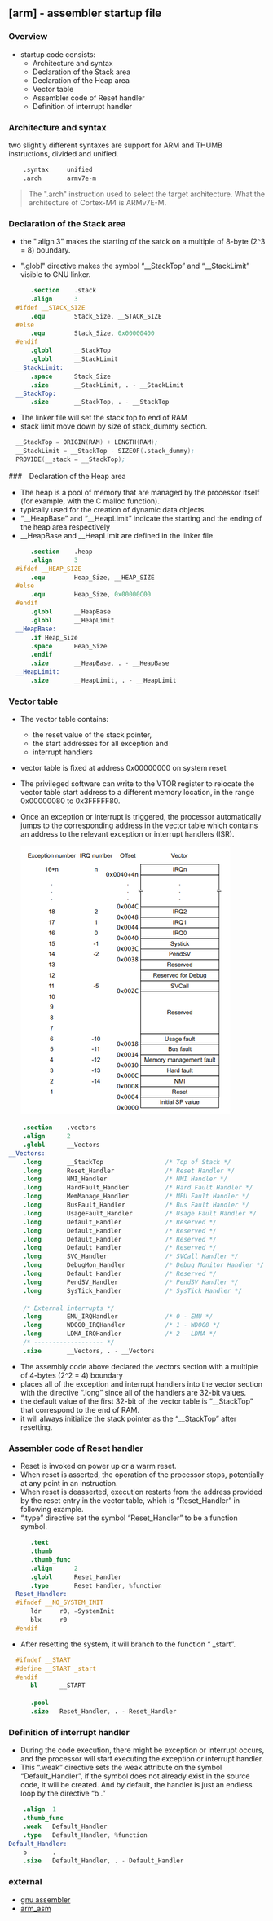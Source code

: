 ## [arm] - assembler startup file

### Overview
* startup code consists:
  -  Architecture and syntax
  -  Declaration of the Stack area
  -  Declaration of the Heap area
  -  Vector table
  -  Assembler code of Reset handler
  -  Definition of interrupt handler

### Architecture and syntax
two slightly different syntaxes are support for ARM and THUMB instructions, divided and unified.
```s
    .syntax     unified
    .arch       armv7e-m
```
> The ".arch" instruction used to select the target architecture. What the architecture of Cortex-M4 is ARMv7E-M.

### Declaration of the Stack area
*  the ".align 3" makes the starting of the satck on a multiple of 8-byte (2^3 = 8) boundary.

* ".globl" directive makes the symbol “__StackTop” and “__StackLimit” visible to GNU linker.
```s
      .section    .stack
      .align      3
  #ifdef __STACK_SIZE
      .equ        Stack_Size, __STACK_SIZE
  #else
      .equ        Stack_Size, 0x00000400
  #endif
      .globl      __StackTop
      .globl      __StackLimit
  __StackLimit:
      .space      Stack_Size
      .size       __StackLimit, . - __StackLimit
  __StackTop:
      .size       __StackTop, . - __StackTop
```

* The linker file will set the stack top to end of RAM
* stack limit move down by size of stack_dummy section.

```s
  __StackTop = ORIGIN(RAM) + LENGTH(RAM);
  __StackLimit = __StackTop - SIZEOF(.stack_dummy);
  PROVIDE(__stack = __StackTop);
```

###　Declaration of the Heap area
* The heap is a pool of memory that are managed by the processor itself (for example, with the C malloc function).
* typically used for the creation of dynamic data objects.
* “__HeapBase” and “__HeapLimit” indicate the starting and the ending of the heap area respectively
* __HeapBase and __HeapLimit are defined in the linker file.

```s
      .section    .heap
      .align      3
  #ifdef __HEAP_SIZE
      .equ        Heap_Size, __HEAP_SIZE
  #else
      .equ        Heap_Size, 0x00000C00
  #endif
      .globl      __HeapBase
      .globl      __HeapLimit
  __HeapBase:
      .if Heap_Size
      .space      Heap_Size
      .endif
      .size       __HeapBase, . - __HeapBase
  __HeapLimit:
      .size       __HeapLimit, . - __HeapLimit
```

### Vector table
* The vector table contains:
  - the reset value of the stack pointer, 
  - the start addresses for all exception and 
  - interrupt handlers
* vector table is fixed at address 0x00000000 on system reset
*  The privileged software can write to the VTOR register to relocate the vector table start address to a different memory location, in the range 0x00000080 to 0x3FFFFF80.
* Once an exception or interrupt is triggered, the processor automatically jumps to the corresponding address in the vector table which contains an address to the relevant exception or interrupt handlers (ISR).

  ![](../assets/img/vector_table.png)

```s
    .section    .vectors
    .align      2
    .globl      __Vectors
__Vectors:
    .long       __StackTop                 /* Top of Stack */
    .long       Reset_Handler              /* Reset Handler */
    .long       NMI_Handler                /* NMI Handler */
    .long       HardFault_Handler          /* Hard Fault Handler */
    .long       MemManage_Handler          /* MPU Fault Handler */
    .long       BusFault_Handler           /* Bus Fault Handler */
    .long       UsageFault_Handler         /* Usage Fault Handler */
    .long       Default_Handler            /* Reserved */
    .long       Default_Handler            /* Reserved */
    .long       Default_Handler            /* Reserved */
    .long       Default_Handler            /* Reserved */
    .long       SVC_Handler                /* SVCall Handler */
    .long       DebugMon_Handler           /* Debug Monitor Handler */
    .long       Default_Handler            /* Reserved */
    .long       PendSV_Handler             /* PendSV Handler */
    .long       SysTick_Handler            /* SysTick Handler */

    /* External interrupts */
    .long       EMU_IRQHandler             /* 0 - EMU */
    .long       WDOG0_IRQHandler           /* 1 - WDOG0 */
    .long       LDMA_IRQHandler            /* 2 - LDMA */
    /* ------------------- */
    .size       __Vectors, . - __Vectors
```
* The assembly code above declared the vectors section with a multiple of 4-bytes (2^2 = 4) boundary
* places all of the exception and interrupt handlers into the vector section with the directive “.long” since all of the handlers are 32-bit values.
* the default value of the first 32-bit of the vector table is “__StackTop” that correspond to the end of RAM. 
* it will always initialize the stack pointer as the “__StackTop” after resetting.

### Assembler code of Reset handler
* Reset is invoked on power up or a warm reset. 
* When reset is asserted, the operation of the processor stops, potentially at any point in an instruction.
* When reset is deasserted, execution restarts from the address provided by the reset entry in the vector table, which is “Reset_Handler” in following example.
* “.type” directive set the symbol “Reset_Handler” to be a function symbol.
```s
      .text
      .thumb
      .thumb_func
      .align      2
      .globl      Reset_Handler
      .type       Reset_Handler, %function
  Reset_Handler:
  #ifndef __NO_SYSTEM_INIT
      ldr     r0, =SystemInit
      blx     r0
  #endif

```
* After resetting the system, it will branch to the function “ _start”.

```s
  #ifndef __START
  #define __START _start
  #endif
      bl      __START

      .pool
      .size   Reset_Handler, . - Reset_Handler
```

### Definition of interrupt handler
* During the code execution, there might be exception or interrupt occurs, and the processor will start executing the exception or interrupt handler.
* This “.weak” directive sets the weak attribute on the symbol “Default_Handler”, if the symbol does not already exist in the source code, it will be created. And by default, the handler is just an endless loop by the directive “b .”

```s
    .align  1
    .thumb_func
    .weak   Default_Handler
    .type   Default_Handler, %function
Default_Handler:
    b       .
    .size   Default_Handler, . - Default_Handler
```
### external 
* [gnu assembler](https://ftp.gnu.org/old-gnu/Manuals/gas-2.9.1/html_chapter/as_toc.html)
* [arm_asm](https://www.keil.com/support/man/docs/armasm/)
